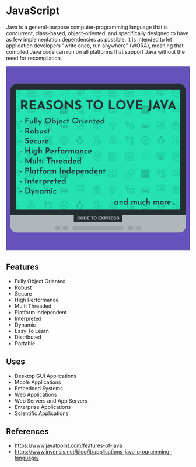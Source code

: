 # JavaScript

Java is a general-purpose computer-programming language that is concurrent, class-based, object-oriented, and specifically designed to have as few implementation dependencies as possible. It is intended to let application developers "write once, run anywhere" (WORA), meaning that compiled Java code can run on all platforms that support Java without the need for recompilation.

![Java](./image.png)

## Features

- Fully Object Oriented
- Robust
- Secure
- High Performance
- Multi Threaded
- Platform Independent
- Interpreted
- Dynamic
- Easy To Learn
- Distributed
- Portable

## Uses

- Desktop GUI Applications
- Moble Applications
- Embedded Systems
- Web Applications
- Web Servers and App Servers
- Enterprise Applications
- Scientific Applications

## References

- https://www.javatpoint.com/features-of-java
- https://www.invensis.net/blog/it/applications-java-programming-language/